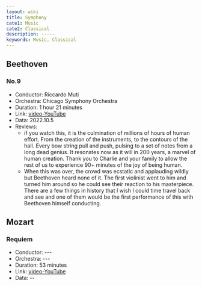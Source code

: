 ```yaml
---
layout: wiki
title: Symphony
cate1: Music
cate2: Classical
description: -----
keywords: Music, Classical
---
```


## Beethoven

### No.9

- Conductor: Riccardo Muti
- Orchestra: Chicago Symphony Orchestra
- Duration: 1 hour 21 minutes
- Link: [video-YouTube](https://www.youtube.com/watch?v=rOjHhS5MtvA)
- Data: 2022.10.5
- Reviews:
  - if you watch this, it is the culmination of millions of hours of human effort.  From the creation of the instruments, to the contours of the hall.  Every bow string pull and push, pulsing to a set of notes from a long dead genius.  It resonates now as it will in 200 years, a marvel of human creation.  Thank you to Charlie and your family to allow the rest of us to experience 90+ minutes of the joy of being human.
  - When this was over, the crowd was ecstatic and applauding wildly but Beethoven heard none of it.  The first violinist went to him and turned him around so he could see their reaction to his masterpiece. There are a few things in history that I wish I could time travel back and see and one of them would be the first performance of this with Beethoven himself conducting.

## Mozart

### Requiem

- Conductor: ---
- Orchestra: ---
- Duration: 53 minutes
- Link: [video-YouTube](https://www.youtube.com/watch?v=54h8TxJyNy0)
- Data: --
